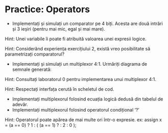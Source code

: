 # Practice: Operators

 - Implementați și simulați un comparator pe 4 biți. Acesta are două intrări și 3 ieșiri (pentru mai mic, egal și mai mare).

Hint: Unei variabile îi poate fi atribuită valoarea unei expresii logice.

Hint: Considerând experiența exercițiului 2, există vreo posibilitate să parametrizați comparatorul?

 - Implementați și simulați un multiplexor 4:1. Urmăriți diagrama de semnale generată:

Hint: Consultați laboratorul 0 pentru implementarea unui multiplexor 4:1.

Hint: Respectați interfața cerută în scheletul de cod.
   - Implementați multiplexorul folosind ecuația logică dedusă din tabelul de adevăr.
   - Implementați multiplexorul folosind operatorul condițional ‘?’
   
Hint: Operatorul poate apărea de mai multe ori într-o expresie. ex: assign x = (a == 0) ? 1 : ( (a == 1) ? : 2 : 0 );